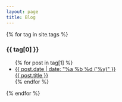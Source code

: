 ```yaml
---
layout: page
title: Blog
---
```


{% for tag in site.tags %}
  <h3>{{ tag[0] }}</h3>
  <ul>
    {% for post in tag[1] %}
      <li><a href="{{ post.url }}">{{ post.date | date: "%a %b %d ('%y)" }}<br>{{ post.title }}</a></li>
    {% endfor %}
  </ul>
{% endfor %}